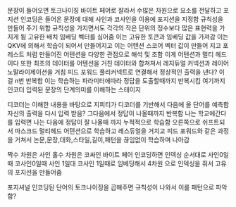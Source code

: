 문장이 들어오면 토크나이징 바이트 페어로 잘라서 수많은 차원으로 요소를 전달하고 포지션 인코딩은 들어온 문장에 대해 사인과 코사인을 이용에 포지션을 지정함 규칙성을 만들어 주기 위함 규칙성을 가지면서도 각각의 작은 단위의 정수보다 많은 표현력을 가지게 됨 고유한 배치 임베딩 벡터를 심어줌 이는 고유한 토큰과 임베딩 값을 가져감
이는 QKV에 의해서 학습이 되어서 만들어지고 이는 어텐션 스코어 벡터 값이 만들어 지고 포레스트 처럼 만들어진 어텐션을 다양한 관점으로 해석 및 조함 이게 어텐션과 멀티 헤드이다 또한 최초의 데이터를 어텐션을 거친 데이터와 합쳐져서 레지듀얼 커넥션과 레이어 노말라이제이션을 거침 피드 포워드 풀리커넥트로 연결해서 정상적인 출력을 낸다?
이걸 n번 반복함 이는 학습하는 파라미터에따라 정답을 도출할때까지 반복시킴 
여기까지 인코더 입력된 문장의 단계의미를 이해하는 스테이지

디코더는 이해한 내용을 바탕으로 지피티가 디코더를 기반해서 다음에 올 단어를 예측함
자신의 출력을 다시 입력 받음? 그다음에서 정답이 나올때까지 반복함
나는 학교에간다를 입력면 나는 다음에 정답이 잘 나올때 까지 누적적으로 학습함 오른쪽으로 쉬프트되서 마스크드 멀티헤드 어텐션으로 학습하고 레스듀얼을 거치고 피드 포워드와 같은 과정을 거쳐서 논문,문장,대화,스타일,길이,패턴을 끊임없이 학습하며 나아감

짝수 차원은 사인 홀수 차원은 코싸인
바이트 페어 인코딩하면 인덱싱 순서대로 사인0일때 코사인0일때 사인 1일대 코사인 1일때로 임베딩해서 4차원 으로 인덱싱을 줘서 고유의 포지션을 만들어줌

포지셔널 인코딩된 단어의 토크나이징을 곱해주면 규칙성이 나와서 이를 패턴으로 파악함?
